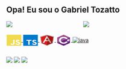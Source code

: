## Opa! Eu sou o Gabriel Tozatto
 <div>
  <a href="https://github.com/gabrieltozatto21">
  <img height="180em" src="https://github-readme-stats.vercel.app/api/top-langs/?username=gabrieltozatto21&layout=compact&langs_count=7&theme=dark"/>
   <img align="right" width="300" src="https://i2.wp.com/allhtaccess.info/wp-content/uploads/2018/03/programming.gif?fit=1281%2C716&ssl=1" />
  
</div>
<div align="left" style="display: inline_block"><br>
  <img align="center" alt="Gabriel-Js" height="30" width="40" src="https://raw.githubusercontent.com/devicons/devicon/master/icons/javascript/javascript-plain.svg">
  <img align="center" alt="Gabriel-Ts" height="30" width="40" src="https://raw.githubusercontent.com/devicons/devicon/master/icons/typescript/typescript-plain.svg">
  <img align="center" alt="Gabriel-angularJS" height="30" width="40" src="https://github.com/devicons/devicon/blob/master/icons/angularjs/angularjs-original.svg">
  <img align="center" alt="Gabriel-CSharp" height="30" width="40" src="https://github.com/devicons/devicon/blob/master/icons/csharp/csharp-original.svg">
  <img align="center" alt="java" height="30" width="40" src="https://icongr.am/devicon/nodejs-original.svg?size=128&color=currentColor">
</div>
  
  ##
 
<div align="left"> 
  <a href="https://www.linkedin.com/in/gabriel-tozatto-866912186/" target="_blank"><img src="https://img.shields.io/badge/-LinkedIn-%230077B5?style=for-the-badge&logo=linkedin&logoColor=white"></a> 
   <a href = "mailto:gabriel.tozatto@hotmail.com"><img src="https://img.shields.io/badge/Microsoft_Outlook-0078D4?style=for-the-badge&logo=microsoft-outlook&logoColor=white" target="_blank"></a>
  <a href="https://www.instagram.com/bieltozatto/" target="_blank"><img src="https://img.shields.io/badge/-Instagram-%23E4405F?style=for-the-badge&logo=instagram&logoColor=white"></a>
  
 
</div>

 
